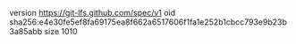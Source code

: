 version https://git-lfs.github.com/spec/v1
oid sha256:e4e30fe5ef8fa69175ea8f662a6517606f1fa1e252b1cbcc793e9b23b3a85abb
size 1010
